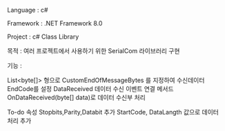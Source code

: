 Language : c#

Framework : .NET Framework 8.0

Project : c# Class Library

목적 : 여러 프로젝트에서 사용하기 위한 SerialCom 라이브러리 구현

기능 :

List<byte[]> 형으로 CustomEndOfMessageBytes 를 지정하여 수신데이터 EndCode를 설정
DataReceived 데이터 수신 이벤트 연결 메서드 OnDataReceived(byte[] data)로 데이터 수신부 처리



To-do
속성 Stopbits,Parity,Databit 추가
StartCode, DataLangth 값으로 데이터 처리 추가
